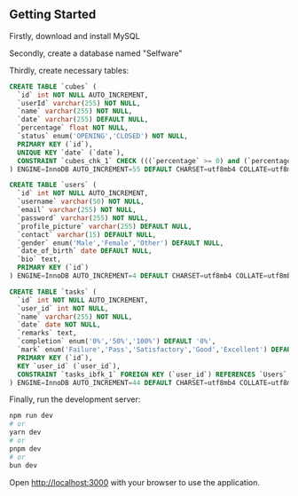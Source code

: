 ## Getting Started

Firstly, download and install MySQL

Secondly, create a database named "Selfware"

Thirdly, create necessary tables:

```sql
CREATE TABLE `cubes` (
  `id` int NOT NULL AUTO_INCREMENT,
  `userId` varchar(255) NOT NULL,
  `name` varchar(255) NOT NULL,
  `date` varchar(255) DEFAULT NULL,
  `percentage` float NOT NULL,
  `status` enum('OPENING','CLOSED') NOT NULL,
  PRIMARY KEY (`id`),
  UNIQUE KEY `date` (`date`),
  CONSTRAINT `cubes_chk_1` CHECK (((`percentage` >= 0) and (`percentage` <= 100)))
) ENGINE=InnoDB AUTO_INCREMENT=55 DEFAULT CHARSET=utf8mb4 COLLATE=utf8mb4_0900_ai_ci;
```

```sql
CREATE TABLE `users` (
  `id` int NOT NULL AUTO_INCREMENT,
  `username` varchar(50) NOT NULL,
  `email` varchar(255) NOT NULL,
  `password` varchar(255) NOT NULL,
  `profile_picture` varchar(255) DEFAULT NULL,
  `contact` varchar(15) DEFAULT NULL,
  `gender` enum('Male','Female','Other') DEFAULT NULL,
  `date_of_birth` date DEFAULT NULL,
  `bio` text,
  PRIMARY KEY (`id`)
) ENGINE=InnoDB AUTO_INCREMENT=4 DEFAULT CHARSET=utf8mb4 COLLATE=utf8mb4_0900_ai_ci;
```

```sql
CREATE TABLE `tasks` (
  `id` int NOT NULL AUTO_INCREMENT,
  `user_id` int NOT NULL,
  `name` varchar(255) NOT NULL,
  `date` date NOT NULL,
  `remarks` text,
  `completion` enum('0%','50%','100%') DEFAULT '0%',
  `mark` enum('Failure','Pass','Satisfactory','Good','Excellent') DEFAULT NULL,
  PRIMARY KEY (`id`),
  KEY `user_id` (`user_id`),
  CONSTRAINT `tasks_ibfk_1` FOREIGN KEY (`user_id`) REFERENCES `Users` (`id`) ON DELETE CASCADE
) ENGINE=InnoDB AUTO_INCREMENT=44 DEFAULT CHARSET=utf8mb4 COLLATE=utf8mb4_0900_ai_ci;
```

Finally, run the development server:

```bash
npm run dev
# or
yarn dev
# or
pnpm dev
# or
bun dev
```

Open [http://localhost:3000](http://localhost:3000) with your browser to use the application.
